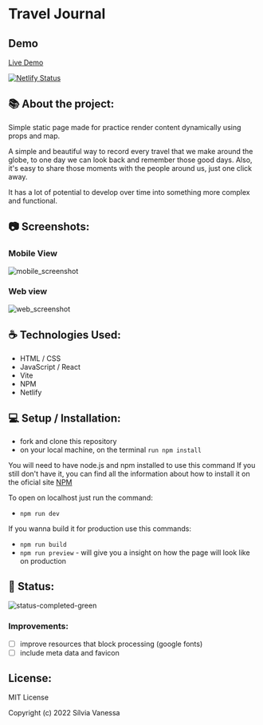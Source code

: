# Travel Journal

## Demo

[Live Demo](https://nessvah-traveljournal.netlify.app/)

[![Netlify Status](https://api.netlify.com/api/v1/badges/a9577d22-8455-47a6-8523-51e081765704/deploy-status)](https://app.netlify.com/sites/nessvah-traveljournal/deploys)

## 📚 About the project: 

Simple static page made for practice render content dynamically using props and map.

A simple and beautiful way to record every travel that we make around the globe, to one day we can look back and remember those good days.
Also, it's easy to share those moments with the people around us, just one click away. 

It has a lot of potential to develop over time into something more complex and functional. 

## 📷 Screenshots:

### Mobile View
![mobile_screenshot](https://user-images.githubusercontent.com/76852822/208425942-5c2b50e2-1020-438d-8fb4-5afab8669d11.png)

### Web view
![web_screenshot](https://user-images.githubusercontent.com/76852822/208425964-d2ebde98-1b61-45d9-b439-a0ab87c103ea.png)

## ☕️ Technologies Used: 

- HTML / CSS
- JavaScript / React
- Vite
- NPM
- Netlify

## 💻 Setup / Installation: 

- fork and clone this repository
- on your local machine, on the terminal `run npm install`  

You will need to have node.js and npm installed to use this command
If you still don't have it, you can find all the information about how to install it on the oficial site [NPM](https://docs.npmjs.com/downloading-and-installing-node-js-and-npm)

To open on localhost just run the command:
- `npm run dev`

If you wanna build it for production use this commands:
- `npm run build`
- `npm run preview` - will give you a insight on how the page will look like on production


## 📶 Status:

![status-completed-green](https://user-images.githubusercontent.com/76852822/207579871-6a55c073-4c10-4f37-9e49-1a761c4a7d31.svg)

### Improvements:

- [ ] improve resources that block processing (google fonts)
- [ ] include meta data and favicon

## License: 

MIT License

Copyright (c) 2022 Sílvia Vanessa
